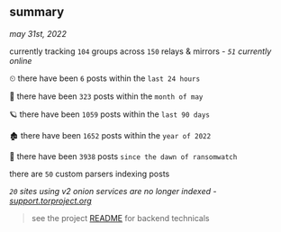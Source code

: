 
## summary
_may 31st, 2022_

currently tracking `104` groups across `150` relays & mirrors - _`51` currently online_

⏲ there have been `6` posts within the `last 24 hours`

🦈 there have been `323` posts within the `month of may`

🪐 there have been `1059` posts within the `last 90 days`

🏚 there have been `1652` posts within the `year of 2022`

🦕 there have been `3938` posts `since the dawn of ransomwatch`

there are `50` custom parsers indexing posts

_`20` sites using v2 onion services are no longer indexed - [support.torproject.org](https://support.torproject.org/onionservices/v2-deprecation/)_

> see the project [README](https://github.com/joshhighet/ransomwatch#ransomwatch--) for backend technicals
